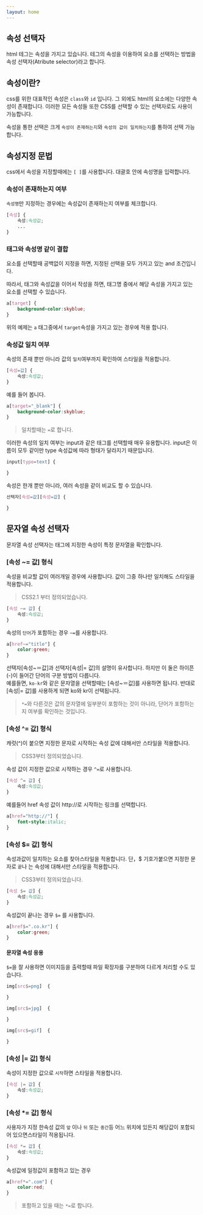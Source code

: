```yaml
---
layout: home
---
```


## 속성 선택자
html 테그는 속성을 가지고 있습니다. 테그의 속성을 이용하여 요소를 선택하는 방법을
속성 선택자(Atribute selector)라고 합니다.


## 속성이란?
css를 위한 대표적인 속성은 `class`와 `id` 입니다. 그 외에도 html의 요소에는 다양한 속성이 존재합니다.
이러한 모든 속성들 또한 CSS를 선택할 수 있는 선택자로도 사용이 가능합니다.  

속성을 통한 선택은 크게 `속성이 존재하는지`와 `속성의 값이 일치하는지`를 통하여 선택 가능합니다.


## 속성지정 문법
css에서 속성을 지정할때에는 `[ ]`를 사용합니다. 대괄호 안에 속성명을 입력합니다.

### 속성이 존재하는지 여부
`속성명`만 지정하는 경우에는 속성값이 존재하는지 여부를 체크합니다.
```css
[속성] {
    속성:속성값;
    ...
}
```


### 태그와 속성명 같이 결합
요소를 선택할때 공백없이 지정을 하면, 지정된 선택을 모두 가지고 있는 and 조건입니다.

따라서, 태그와 속성값을 이어서 작성을 하면, 태그명 중에서 해당 속성을 가지고 있는 요소를 선택할 수 있습니다.

```css
a[target] {
    background-color:skyblue;   
}
```

위의 예제는 `a` 태그중에서 `target`속성을 가지고 있는 경우에 적용 합니다.



### 속성값 일치 여부
속성의 존재 뿐만 아니라 값의 `일치`여부까지 확인하여 스타일을 적용합니다.

```css
[속성=값] {
    속성:속성값;
}
```

예를 들어 봅니다.

```css
a[target="_blank"] {
    background-color:skyblue;
}
```

> 일치할때는 `=`로 합니다.

이러한 속성의 일치 여부는 input과 같은 태그를 선택할때 매우 유용합니다. input은 이름이 모두 같이만 type 속성값에 따라 형태가 달라지기 때문입니다.

```css
input[type=text] {

}
```


속성은 한개 뿐만 아니라, 여러 속성을 같이 비교도 할 수 있습니다.
```css
선택자[속성=값][속성=값] {

}
```


## 문자열 속성 선택자
문자열 속성 선택자는 태그에 지정한 속성이 특정 문자열을 확인합니다.


### [속성 ~= 값] 형식
속성을 비교할 값이 여러개일 경우에 사용합니다. 값이 그중 하나만 일치해도 스타일을 적용합니다.
> CSS2.1 부터 정의되었습니다.

```css
[속성 ~= 값] {
    속성:속성값;
}
```

속성의 `단어`가 포함하는 경우 `~=`를 사용합니다. 

```css
a[href~="title"] {
    color:green;
}
```

선택자[속성~＝값]과 선택자[속성|= 값]의 설명이 유사합니다. 하지만 이 둘은 하이픈(-)이 들어간 단어의 구분 방법이 다릅니다.    
예를들면, `ko-kr`와 같은 문자열을 선택할때는 [속성~＝값]를 사용하면 됩니다. 반대로 [속성|= 값]를 사용하게 되면 ko와 kr이 선택됩니다.



> `*=`와 다른것은  값의 문자열에 일부분이 포함하는 것이 아니라, 단어가 포함하는지 여부를 확인하는 것입니다.


### [속성 ^= 값] 형식
캐럿(^)이 붙으면 지정한 문자로 시작하는 속성 값에 대해서만 스타일을 적용합니다.
> CSS3부터 정의되었습니다.

속성 값이 지정한 값으로 시작하는 경우 `^=`로 사용합니다.

```css
[속성 ^= 값] {
    속성:속성값;
}
```

예를들어 href 속성 값이 http://로 시작하는 링크를 선택합니다.

```css
a[href="http://"] {
    font-style:italic;
}
```



### [속성 $= 값] 형식
속성과값이 일치하는 요소를 찾아스타일을 적용합니다. 단，$ 기호가붙으면 지정한 문자로 `끝`나 는 속성에 대해서만 스타일을 적용합니다. 
> CSS3부터 정의되었습니다.

```css
[속성 $= 값] {
    속성:속성값;
}
```

속성값이 끝나는 경우 `$=` 를 사용합니다.

```css
a[href$=".co.kr"] {
    color:green;
}
```


#### 문자열 속성 응용
`$=`을 잘 사용하면 이미지등을 출력할때 파일 확장자를 구분하여 다르게 처리할 수도 있습니다.

```css
img[src$=png]  {

}

img[src$=jpg]  {

}

img[src$=gif]  {

}
```



### [속성 |= 값] 형식
속성이 지정한 값으로 `시작`하면 스타일을 적용합니다.

```css
[속성 |= 값] {
    속성:속성값;
}
```

### [속성 *= 값] 형식
사용자가 지정 한속성 값의 `앞` 이나 `뒤` 또는 `중간`등 어느 위치에 있든지 해당값이 포함되어 있으면스타일이 적용됩니다.

```css
[속성 *= 값] {
    속성:속성값;
}
```

속성값에 일정값이 포함하고 있는 경우

```css
a[href*=".com"] {
    color:red;
}
```

> 포함하고 있을 때는 `*=`로 합니다.









